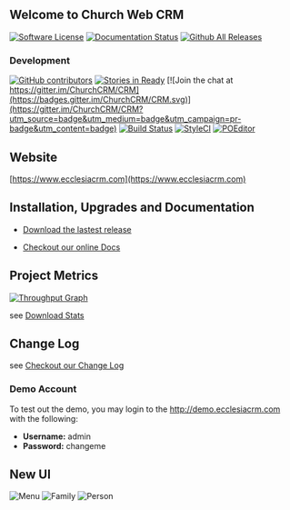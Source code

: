 Welcome to Church Web CRM
---
[![Software License](https://img.shields.io/badge/license-MIT-brightgreen.svg?style=flat-square)](LICENSE)
[![Documentation Status](https://readthedocs.org/projects/church-web-crm/badge/?version=latest)](https://readthedocs.org/projects/church-web-crm/?badge=latest)
[![Github All Releases](https://img.shields.io/github/downloads/churchcrm/crm/total.svg)](https://github.com/ChurchCRM/CRM/releases)

### Development 
[![GitHub contributors](https://img.shields.io/github/contributors/churchcrm/crm.svg)]()
[![Stories in Ready](https://badge.waffle.io/ChurchCRM/CRM.png?label=in%20Review&title=In+Review)](https://waffle.io/ChurchCRM/CRM)
[![Join the chat at https://gitter.im/ChurchCRM/CRM](https://badges.gitter.im/ChurchCRM/CRM.svg)](https://gitter.im/ChurchCRM/CRM?utm_source=badge&utm_medium=badge&utm_campaign=pr-badge&utm_content=badge)
[![Build Status](https://travis-ci.org/ChurchCRM/CRM.svg?branch=master)](https://travis-ci.org/ChurchCRM/CRM)
[![StyleCI](https://styleci.io/repos/30856851/shield?branch=master)](https://styleci.io/repos/30856851)
[![POEditor](https://img.shields.io/badge/Languages-22-green.svg)](https://poeditor.com/join/project/RABdnDSqAt)


## Website

[https://www.ecclesiacrm.com](https://www.ecclesiacrm.com)

## Installation, Upgrades and Documentation

* [Download the lastest release](https://github.com/phili67/ecclesiacrm/releases/latest)

* [Checkout our online Docs](https://www.docs.ecclesiacrm.com)

## Project Metrics 

[![Throughput Graph](https://graphs.waffle.io/ChurchCRM/CRM/throughput.svg)](https://waffle.io/ChurchCRM/CRM/metrics/throughput)

see [Download Stats](http://www.somsubhra.com/github-release-stats/?username=churchcrm&repository=CRM)

##  Change Log

see [Checkout our Change Log](CHANGELOG.md)

### Demo Account

To test out the demo, you may login to the http://demo.ecclesiacrm.com  with the following:

- **Username:** admin
- **Password:** changeme

## New UI

![Menu](http://www.churchcrm.io/screenshots/menu.PNG)
![Family](http://www.churchcrm.io/screenshots/family.PNG)
![Person](http://www.churchcrm.io/screenshots/person.PNG)
